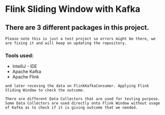 # Flink Sliding Window with Kafka

## There are 3  different packages in this project.

```Please note this is just a test project so errors might be there, we are fixing it and will keep on updating the repository.```

### Tools used:
- IntelliJ - IDE
- Apache Kafka
- Apache Flink

```First Connecting Kafka with Flink. Sending Data through Kafka with a topic, 
and later receving the data on FlinkKafkaConsumer. Applying Flink Sliding Window to check the outcome.

There are different Data Collectors that are used for testing purpose.
Some Data Collectors are used directly onto Flink Window without usage of Kafka as to check if it is giving outcome that we needed.
